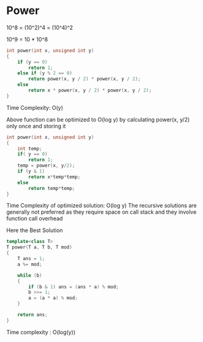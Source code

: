 # Power 

10^8 = (10^2)^4 = (10^4)^2

10^9 = 10 * 10^8

```cpp
int power(int x, unsigned int y) 
{ 
    if (y == 0) 
        return 1; 
    else if (y % 2 == 0) 
        return power(x, y / 2) * power(x, y / 2); 
    else
        return x * power(x, y / 2) * power(x, y / 2); 
} 
```
Time Complexity: O(y)
    
Above function can be optimized to O(log y) by calculating power(x, y/2) only once and storing it

```cpp
int power(int x, unsigned int y) 
{ 
    int temp; 
    if( y == 0) 
        return 1; 
    temp = power(x, y/2); 
    if (y & 1) 
        return x*temp*temp;
    else
        return temp*temp;
} 
```
Time Complexity of optimized solution: O(log y)
The recursive solutions are generally not preferred as they require space on
call stack and they involve function call overhead

Here the Best Solution
```cpp
template<class T>
T power(T a, T b, T mod)
{
    T ans = 1;
    a %= mod;

    while (b) 
    {
        if (b & 1) ans = (ans * a) % mod;
        b >>= 1;
        a = (a * a) % mod;
    }

    return ans;
}
```
Time complexity : O(log(y))
